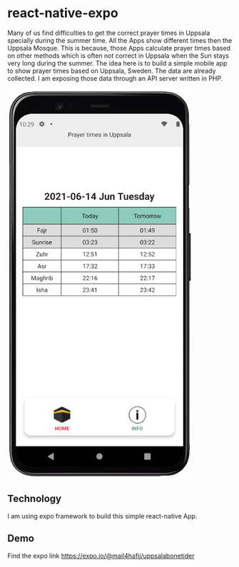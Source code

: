 # react-native-expo
Many of us find difficulties to get the correct prayer times in Uppsala specially during the summer time. All the Apps show different times then the Uppsala Mosque. This is because, those Apps calculate prayer times based on other methods which is often not correct in Uppsala when the Sun stays very long during the summer. The idea here  is to build a simple mobile app to show prayer times based on Uppsala, Sweden. The data are already collected. I am exposing those data through an API server written in PHP.

<img src="/assets/demo.png" />

## Technology
I am using expo framework to build this simple react-native App.

## Demo 
Find the expo link https://expo.io/@mail4hafij/uppsalabonetider

